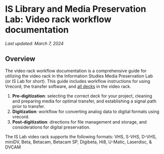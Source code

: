 # IS Library and Media Preservation Lab: Video rack workflow documentation

*Last updated: March 7, 2024*

## Overview

The video rack workflow documentation is a comprehensive guide for utilizing the video rack in the Information Studies Media Preservation Lab (or IS Lab for short). This guide includes workflow instructions for using Vrecord, the transfer software, and [all decks](#appendix-b) in the video rack.

1. **Pre-digitization**: selecting the correct deck for your project, cleaning and preparing media for optimal transfer, and establishing a signal path prior to transfer.
2. **Digitization**: workflow for converting analog data to digital formats using vrecord.
3. **Post-digitization**: directions for file management and storage, and considerations for digital preservation.

The IS Lab video rack supports the following formats: 
VHS, S-VHS, D-VHS, miniDV, Beta, Betacam, Betacam SP, Digibeta, Hi8, 
U-Matic, Laserdisc, & DVCAM



